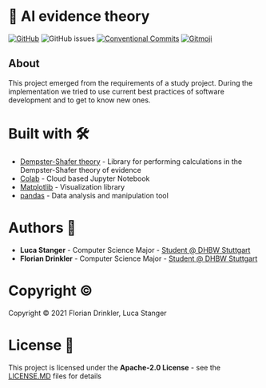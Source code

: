 # :triangular_ruler: AI evidence theory 

[![GitHub](https://img.shields.io/github/license/lucastanger/ai_evidence_theory)](https://github.com/lucastanger/ai_evidence_theory/blob/master/LICENSE)
![GitHub issues](https://img.shields.io/github/issues/lucastanger/ai_evidence_theory)
[![Conventional Commits](https://img.shields.io/badge/Conventional%20Commits-1.0.0-yellow.svg)](https://conventionalcommits.org)
[![Gitmoji](https://img.shields.io/badge/gitmoji-%20😜%20😍-FFDD67.svg?style=flat)](https://gitmoji.carloscuesta.me)

## About

This project emerged from the requirements of a study project. During the implementation we tried to use current best practices of software development and to get to know new ones. 

# Built with :hammer_and_wrench:

- [Dempster-Shafer theory](https://pypi.org/project/py_dempster_shafer/) - Library for performing calculations in the Dempster-Shafer theory of evidence
- [Colab](http://colab.research.google.com/) - Cloud based Jupyter Notebook 
- [Matplotlib](https://matplotlib.org/) - Visualization library
- [pandas](https://numpy.org/) - Data analysis and manipulation tool

# Authors :busts_in_silhouette:

-   **Luca Stanger** - Computer Science Major - [Student @ DHBW Stuttgart](https://www.dhbw-stuttgart.de/home/)
-   **Florian Drinkler** - Computer Science Major - [Student @ DHBW Stuttgart](https://www.dhbw-stuttgart.de/home/)

# Copyright :copyright:

Copyright :copyright: 2021 Florian Drinkler, Luca Stanger

# License :page_facing_up:

This project is licensed under the **Apache-2.0 License** - see the [LICENSE.MD](https://www.github.com/lucastanger/ai_evidence_theory/blob/master/LICENSE) files for details

